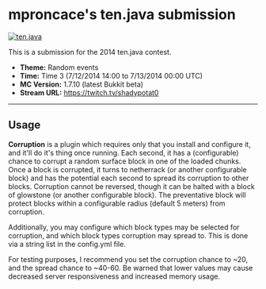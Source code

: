 mproncace's ten.java submission
==============================

[![ten.java](https://cdn.mediacru.sh/hu4CJqRD7AiB.svg)](https://tenjava.com/)

This is a submission for the 2014 ten.java contest.

- __Theme:__ Random events
- __Time:__ Time 3 (7/12/2014 14:00 to 7/13/2014 00:00 UTC)
- __MC Version:__ 1.7.10 (latest Bukkit beta)
- __Stream URL:__ https://twitch.tv/shadypotat0

<!-- put chosen theme above -->

---------------------------------------

Usage
-----

__Corruption__ is a plugin which requires only that you install and configure it, and it'll do it's thing once running. Each second, it has a (configurable) chance to corrupt a random surface block in one of the loaded chunks. Once a block is corrupted, it turns to netherrack (or another configurable block) and has the potential each second to spread its corruption to other blocks. Corruption cannot be reversed, though it can be halted with a block of glowstone (or another configurable block). The preventative block will protect blocks within a configurable radius (default 5 meters) from corruption.

Additionally, you may configure which block types may be selected for corruption, and which block types corruption may spread to. This is done via a string list in the config.yml file.

For testing purposes, I recommend you set the corruption chance to ~20, and the spread chance to ~40-60. Be warned that lower values may cause decreased server responsiveness and increased memory usage.
